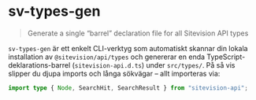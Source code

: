 # sv-types-gen

> Generate a single “barrel” declaration file for all Sitevision API types

`sv-types-gen` är ett enkelt CLI-verktyg som automatiskt skannar din lokala installation av `@sitevision/api/types` och genererar en enda TypeScript-deklarations-barrel (`sitevision-api.d.ts`) under `src/types/`. På så vis slipper du djupa imports och långa sökvägar – allt importeras via:
```ts
import type { Node, SearchHit, SearchResult } from "sitevision-api";
